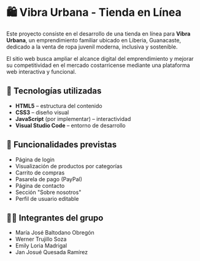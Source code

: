 # 🛍️ Vibra Urbana - Tienda en Línea

Este proyecto consiste en el desarrollo de una tienda en línea para **Vibra Urbana**, un emprendimiento familiar ubicado en Liberia, Guanacaste, dedicado a la venta de ropa juvenil moderna, inclusiva y sostenible. 

El sitio web busca ampliar el alcance digital del emprendimiento y mejorar su competitividad en el mercado costarricense mediante una plataforma web interactiva y funcional.

## 🚀 Tecnologías utilizadas

- **HTML5** – estructura del contenido
- **CSS3** – diseño visual
- **JavaScript** (por implementar) – interactividad
- **Visual Studio Code** – entorno de desarrollo

## 🧠 Funcionalidades previstas

- Página de login
- Visualización de productos por categorías
- Carrito de compras
- Pasarela de pago (PayPal)
- Página de contacto
- Sección "Sobre nosotros"
- Perfil de usuario editable

## 👨‍💻 Integrantes del grupo

- María José Baltodano Obregón
- Werner Trujillo Soza
- Emily Loria Madrigal
- Jan Josué Quesada Ramírez

